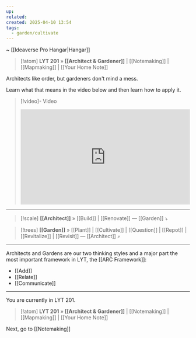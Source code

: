 ```yaml
---
up: 
related: 
created: 2025-04-10 13:54
tags:
  - garden/cultivate
---
```

~ [[Ideaverse Pro Hangar|Hangar]]

> [!atom] **LYT 201** » **[[Architect & Gardener]]** | [[Notemaking]] | [[Mapmaking]] | [[Your Home Note]]

Architects like order, but gardeners don't mind a mess. 

Learn what that means in the video below and then learn how to apply it.

> [!video]- Video
> <div style="padding:56.25% 0 0 0;position:relative;"><iframe src="https://player.vimeo.com/video/1075877913?badge=0&amp;autopause=0&amp;player_id=0&amp;app_id=58479" frameborder="0" allow="autoplay; fullscreen; picture-in-picture; clipboard-write; encrypted-media" style="position:absolute;top:0;left:0;width:100%;height:100%;" title="How to understand the ecosystem that form linked notes (Architect &amp; Gardener)"></iframe></div>

---

> [!scale] **[[Architect]]** » [[Build]] | [[Renovate]] — [[Garden]] ⤵️

> [!trees] **[[Garden]]** » [[Plant]] | [[Cultivate]] | [[Question]] | [[Repot]] | [[Revitalize]] | [[Revisit]] — [[Architect]] ⤴️

---

Architects and Gardens are our two thinking styles and a major part the most important framework in LYT, the [[ARC Framework]]:

- [[Add]] 
- [[Relate]] 
- [[Communicate]] 

---

You are currently in LYT 201.

> [!atom] **LYT 201** » **[[Architect & Gardener]]** | [[Notemaking]] | [[Mapmaking]] | [[Your Home Note]]

Next, go to [[Notemaking]] 



